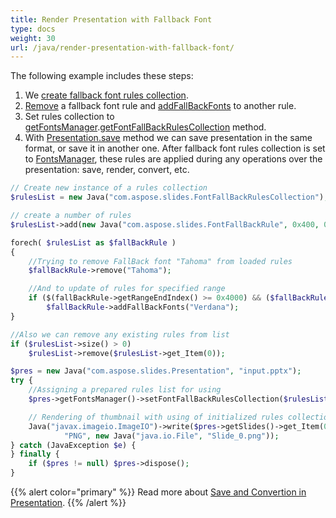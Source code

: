```yaml
---
title: Render Presentation with Fallback Font
type: docs
weight: 30
url: /java/render-presentation-with-fallback-font/
---
```


The following example includes these steps:

1. We [create fallback font rules collection](/slides/java/create-fallback-fonts-collection/).
1. [Remove](https://apireference.aspose.com/slides/java/com.aspose.slides/FontFallBackRule#remove-java.lang.String-) a fallback font rule and [addFallBackFonts](https://apireference.aspose.com/slides/java/com.aspose.slides/FontFallBackRule#addFallBackFonts-java.lang.String-) to another rule.
1. Set rules collection to [getFontsManager](https://apireference.aspose.com/slides/java/com.aspose.slides/Presentation#getFontsManager--).[getFontFallBackRulesCollection](https://apireference.aspose.com/slides/java/com.aspose.slides/FontsManager#getFontFallBackRulesCollection--) method.
1. With [Presentation.save](https://apireference.aspose.com/slides/java/com.aspose.slides/Presentation#save-java.lang.String-int-) method we can save presentation in the same format, or save it in another one. After fallback font rules collection is set to [FontsManager](https://apireference.aspose.com/slides/java/com.aspose.slides/FontsManager), these rules are applied during any operations over the presentation: save, render, convert, etc.

```php
// Create new instance of a rules collection
$rulesList = new Java("com.aspose.slides.FontFallBackRulesCollection");

// create a number of rules
$rulesList->add(new Java("com.aspose.slides.FontFallBackRule", 0x400, 0x4FF, "Times New Roman"));

forech( $rulesList as $fallBackRule )
{
    //Trying to remove FallBack font "Tahoma" from loaded rules
    $fallBackRule->remove("Tahoma");

    //And to update of rules for specified range
    if ($(fallBackRule->getRangeEndIndex() >= 0x4000) && ($fallBackRule->getRangeStartIndex() < 0x5000))
        $fallBackRule->addFallBackFonts("Verdana");
}

//Also we can remove any existing rules from list
if ($rulesList->size() > 0)
    $rulesList->remove($rulesList->get_Item(0));

$pres = new Java("com.aspose.slides.Presentation", "input.pptx");
try {
    //Assigning a prepared rules list for using
    $pres->getFontsManager()->setFontFallBackRulesCollection($rulesList);

    // Rendering of thumbnail with using of initialized rules collection and saving to PNG
    Java("javax.imageio.ImageIO")->write($pres->getSlides()->get_Item(0)->getThumbnail(1, 1), 
            "PNG", new Java("java.io.File", "Slide_0.png"));
} catch (JavaException $e) {
} finally {
    if ($pres != null) $pres->dispose();
}
```

{{% alert color="primary" %}} 
Read more about [Save and Convertion in Presentation](/slides/java/creating-saving-and-converting-a-presentation/).
{{% /alert %}}